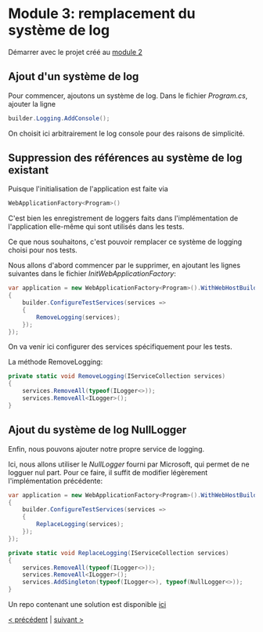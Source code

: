 # Module 3: remplacement du système de log

Démarrer avec le projet créé au [module 2](https://github.com/jtourvieille/DotNetIntegrationTests/tree/main/modules/Module%202%20lancement%20des%20appels%20http/src/MyApi)

## Ajout d'un système de log

Pour commencer, ajoutons un système de log. Dans le fichier _Program.cs_, ajouter la ligne

```cs
builder.Logging.AddConsole();
```

On choisit ici arbitrairement le log console pour des raisons de simplicité.

## Suppression des références au système de log existant

Puisque l'initialisation de l'application est faite via 

```cs
WebApplicationFactory<Program>()
```

C'est bien les enregistrement de loggers faits dans l'implémentation de l'application elle-même qui sont utilisés dans les tests.

Ce que nous souhaitons, c'est pouvoir remplacer ce système de logging choisi pour nos tests.

Nous allons d'abord commencer par le supprimer, en ajoutant les lignes suivantes dans le fichier _InitWebApplicationFactory_:

```cs
var application = new WebApplicationFactory<Program>().WithWebHostBuilder(builder =>
{
    builder.ConfigureTestServices(services =>
    {
        RemoveLogging(services);
    });
});
```

On va venir ici configurer des services spécifiquement pour les tests.

La méthode RemoveLogging:

```cs
private static void RemoveLogging(IServiceCollection services)
{
    services.RemoveAll(typeof(ILogger<>));
    services.RemoveAll<ILogger>();
}
```

## Ajout du système de log NullLogger

Enfin, nous pouvons ajouter notre propre service de logging.

Ici, nous allons utiliser le _NullLogger_ fourni par Microsoft, qui permet de ne logguer nul part. Pour ce faire, il suffit de modifier légèrement l'implémentation précédente:

```cs
var application = new WebApplicationFactory<Program>().WithWebHostBuilder(builder =>
{
    builder.ConfigureTestServices(services =>
    {
        ReplaceLogging(services);
    });
});
```
```cs
private static void ReplaceLogging(IServiceCollection services)
{
    services.RemoveAll(typeof(ILogger<>));
    services.RemoveAll<ILogger>();
    services.AddSingleton(typeof(ILogger<>), typeof(NullLogger<>));
}
```

Un repo contenant une solution est disponible [ici](https://github.com/jtourvieille/DotNetIntegrationTests/tree/main/modules/Module%203%20remplacement%20du%20système%20de%20log/src/MyApi)

[< précédent](../../Module%202%20lancement%20des%20appels%20http/doc/Readme.md) | [suivant >](../../Module%204%20remplacement%20de%20la%20database/doc/Readme.md)
